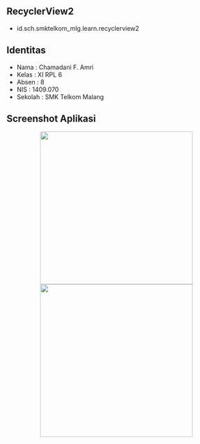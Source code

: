 ## RecyclerView2
* id.sch.smktelkom_mlg.learn.recyclerview2

## Identitas
* Nama  : Chamadani F. Amri
* Kelas : XI RPL 6
* Absen : 8
* NIS   : 1409.070
* Sekolah : SMK Telkom Malang

## Screenshot Aplikasi
<p align="center">
  <img src="https://s11.postimg.org/x5ajfp9fz/RV2.jpg" width="350"/>
  <img src="https://s11.postimg.org/x5ajfp9fz/RV2.jpg" width="350"/>
</p>

